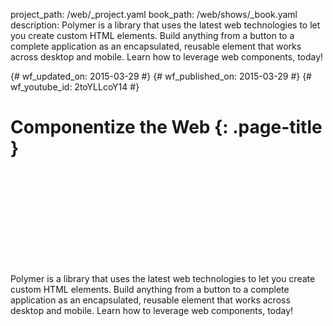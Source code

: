 project_path: /web/_project.yaml book_path: /web/shows/_book.yaml description: Polymer is a library that uses the latest web technologies to let you create custom HTML elements. Build anything from a button to a complete application as an encapsulated, reusable element that works across desktop and mobile. Learn how to leverage web components, today!

{# wf_updated_on: 2015-03-29 #} {# wf_published_on: 2015-03-29 #} {# wf_youtube_id: 2toYLLcoY14 #}

# Componentize the Web {: .page-title }

<div class="video-wrapper">
  <iframe class="devsite-embedded-youtube-video" data-video-id="2toYLLcoY14"
          data-autohide="1" data-showinfo="0" frameborder="0" allowfullscreen>
  </iframe>
</div>

Polymer is a library that uses the latest web technologies to let you create custom HTML elements. Build anything from a button to a complete application as an encapsulated, reusable element that works across desktop and mobile. Learn how to leverage web components, today!